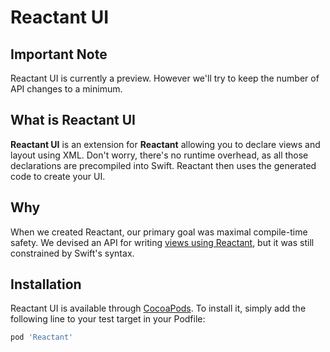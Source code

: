 # Reactant UI

## Important Note
Reactant UI is currently a preview. However we'll try to keep the number of API changes to a minimum.

## What is Reactant UI
**Reactant UI** is an extension for **Reactant** allowing you to declare views and layout using XML. Don't worry, there's no runtime overhead, as all those declarations are precompiled into Swift. Reactant then uses the generated code to create your UI.

## Why

When we created Reactant, our primary goal was maximal compile-time safety. We devised an API for writing [views using Reactant](../getting-started/quickstart.md), but it was still constrained by Swift's syntax.

## Installation

Reactant UI is available through [CocoaPods](http://cocoapods.org). To install
it, simply add the following line to your test target in your Podfile:

```ruby
pod 'Reactant'
```
